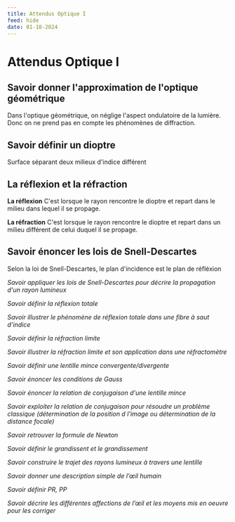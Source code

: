 ```yaml
---
title: Attendus Optique I
feed: hide
date: 01-10-2024
---
```

# Attendus Optique I 
## Savoir donner l'approximation de l'optique géométrique
Dans l'optique géométrique, on néglige l'aspect ondulatoire de la lumière. Donc on ne prend pas en compte les phénomènes de diffraction. 

## Savoir définir un dioptre
Surface séparant deux milieux d'indice différent

## La réflexion et la réfraction
**La réflexion**
C'est lorsque le rayon rencontre le dioptre et repart dans le milieu dans lequel il se propage. 

**La réfraction**
C'est lorsque le rayon rencontre le dioptre et repart dans un milieu différent de celui duquel il se propage. 

## Savoir énoncer les lois de Snell-Descartes
Selon la loi de Snell-Descartes, le plan d'incidence est le plan de réfléxion

*Savoir appliquer les lois de Snell-Descartes pour décrire la propagation d'un rayon lumineux*


*Savoir définir la réflexion totale*


*Savoir illustrer le phénomène de réflexion totale dans une fibre à saut d'indice*


*Savoir définir la réfraction limite*


*Savoir illustrer la réfraction limite et son application dans une réfractomètre*


*Savoir définir une lentille mince convergente/divergente*


*Savoir énoncer les conditions de Gauss*


*Savoir énoncer la relation de conjugaison d'une lentille mince*


*Savoir exploiter la relation de conjugaison pour résoudre un problème classique (détermination de la position d l'image ou détermination de la distance focale)*


*Savoir retrouver la formule de Newton*


*Savoir définir le grandissent et le grandissement*


*Savoir construire le trajet des rayons lumineux à travers une lentille*


*Savoir donner une description simple de l’œil humain*


*Savoir définir PR, PP*


*Savoir décrire les différentes affections de l’œil et les moyens mis en oeuvre pour les corriger*


